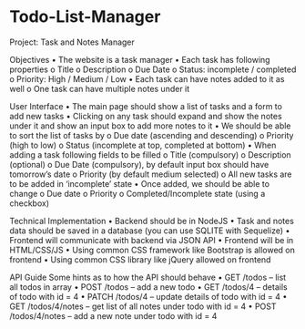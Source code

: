 # Todo-List-Manager


Project: Task and Notes Manager

Objectives
•	The website is a task manager
•	Each task has following properties
o	Title
o	Description
o	Due Date
o	Status: incomplete / completed
o	Priority: High / Medium / Low
•	Each task can have notes added to it as well
o	One task can have multiple notes under it

User Interface 
•	The main page should show a list of tasks and a form to add new tasks
•	Clicking on any task should expand and show the notes under it and show an input box to add more notes to it
•	We should be able to sort the list of tasks by 
o	Due date (ascending and descending)
o	Priority (high to low)
o	Status (incomplete at top, completed at bottom)
•	When adding a task following fields to be filled
o	Title (compulsory)
o	Description (optional)
o	Due Date (compulsory), by default input box should have tomorrow’s date
o	Priority (by default medium selected)
o	All new tasks are to be added in ‘incomplete’ state
•	Once added, we should be able to change 
o	Due date
o	Priority
o	Completed/Incomplete state (using a checkbox)

Technical Implementation 
•	Backend should be in NodeJS
•	Task and notes data should be saved in a database (you can use SQLITE with Sequelize) 
•	Frontend will communicate with backend via JSON API 
•	Frontend will be in HTML/CSS/JS
•	Using common CSS framework like Bootstrap is allowed on frontend
•	Using common CSS library like jQuery allowed on frontend

API Guide 
Some hints as to how the API should behave 
•	GET        /todos – list all todos in array
•	POST     /todos – add a new todo
•	GET        /todos/4 – details of todo with id = 4 
•	PATCH /todos/4 – update details of todo with id = 4 
•	GET        /todos/4/notes – get list of all notes under todo with id = 4 
•	POST     /todos/4/notes – add a new note under todo with id = 4
